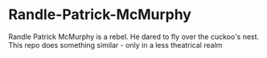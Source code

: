 # Randle-Patrick-McMurphy
Randle Patrick McMurphy is a rebel. He dared to fly over the cuckoo's nest. This repo does something similar - only in a less theatrical realm
